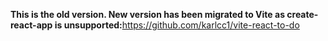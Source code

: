<strong>This is the old version. New version has been migrated to Vite as create-react-app is unsupported:</strong>https://github.com/karlcc1/vite-react-to-do
